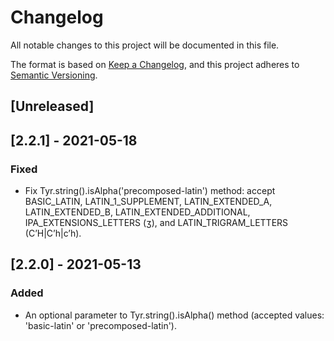# Changelog

All notable changes to this project will be documented in this file.

The format is based on [Keep a Changelog](https://keepachangelog.com/en/1.0.0/),
and this project adheres to [Semantic Versioning](https://semver.org/spec/v2.0.0.html).

## [Unreleased]

## [2.2.1] - 2021-05-18

### Fixed

-   Fix Tyr.string().isAlpha('precomposed-latin') method: accept BASIC_LATIN, LATIN_1_SUPPLEMENT, LATIN_EXTENDED_A, LATIN_EXTENDED_B, LATIN_EXTENDED_ADDITIONAL, IPA_EXTENSIONS_LETTERS (ʒ), and LATIN_TRIGRAM_LETTERS (CʼH|Cʼh|cʼh).

## [2.2.0] - 2021-05-13

### Added

-   An optional parameter to Tyr.string().isAlpha() method (accepted values: 'basic-latin' or 'precomposed-latin').
